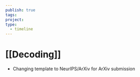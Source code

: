 ```yaml
---
publish: true
tags: 
project: 
type:
  - timeline
---
```

# [[Decoding]]
- Changing template to NeurIPS/ArXiv for ArXiv submission
